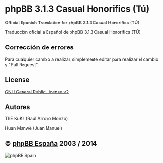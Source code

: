 phpBB 3.1.3 Casual Honorifics (Tú)
================================

Official Spanish Translation for phpBB 3.1.3 Casual Honorifics (TÚ)

Traducción oficial a Español de phpBB 3.1.3 Casual Honorifics (TÚ)

## Corrección de errores
Para cualquier cambio a realizar, simplemente editar para realizar el cambio y "Pull Request".

## License
[GNU General Public License v2](http://opensource.org/licenses/GPL-2.0)

## Autores
ThE KuKa (Raúl Arroyo Monzo)

Huan Manwë (Juan Manuel)


## © [phpBB España](http://www.phpbb-es.com) 2003 / 2014

![phpBB Spain](http://www.phpbb-es.com/images/logo_es.png) 
